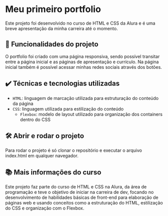 # Meu primeiro portfolio 

Este projeto foi desenvolvido no curso de HTML e CSS da Alura e é uma breve apresentação da minha carreira até o momento.

## 🔨 Funcionalidades do projeto

O portfolio foi criado com uma página responsiva, sendo possível transitar entre a página inicial e as páginas de apresentação e currículo. 
Na página inicial também é possível acessar minhas redes sociais através dos botões.

## ✔️ Técnicas e tecnologias utilizadas

- `HTML`: linguagem de marcação utilizada para estruturação do conteúdo da página
- `CSS`: linguagem utilizada para estilização do conteúdo
  - `Flexbox`: modelo de layout utilizado para organização dos containers dentro do CSS


## 🛠️ Abrir e rodar o projeto

Para rodar o projeto é só clonar o repositório e executar o arquivo index.html em qualquer navegador.

## 📚 Mais informações do curso

Este projeto faz parte do curso de HTML e CSS na Alura, da área de programação e teve o objetivo de iniciar na carreira de dev, focando no desenvolvimento de habilidades básicas de front-end para elaboração de páginas web e usando conceitos como a estruturação do HTML, estilização do CSS e organização com o Flexbox. 
